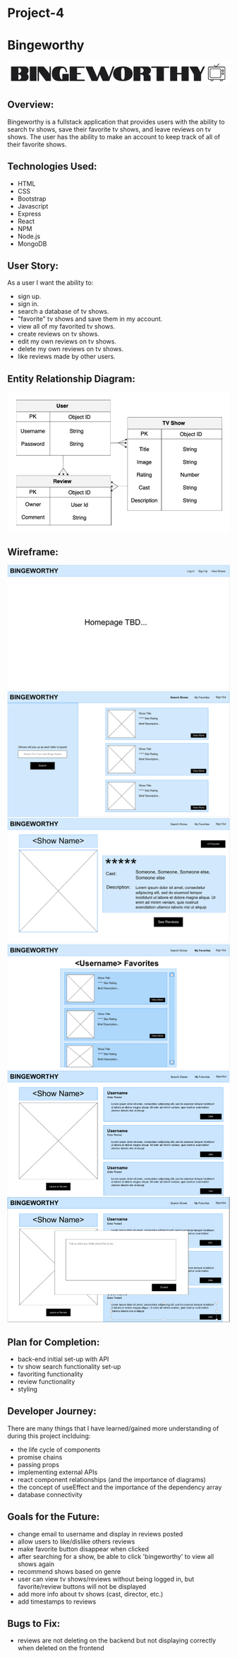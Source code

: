 # Project-4
# Bingeworthy
![title](./images/Bingeworthy.png)

## Overview:

Bingeworthy is a fullstack application that provides users with the ability to search tv shows, save their favorite tv shows, and leave reviews on tv shows. The user has the ability to make an account to keep track of all of their favorite shows.

## Technologies Used:

- HTML
- CSS
- Bootstrap
- Javascript
- Express 
- React
- NPM
- Node.js
- MongoDB 

## User Story:

As a user I want the ability to:
- sign up.
- sign in. 
- search a database of tv shows.
- "favorite" tv shows and save them in my account.
- view all of my favorited tv shows. 
- create reviews on tv shows. 
- edit my own reviews on tv shows. 
- delete my own reviews on tv shows. 
- like reviews made by other users.


## Entity Relationship Diagram:


![erd](./images/erd.png)


## Wireframe:


![home-page](./images/homepage.png)
![search](./images/search.png)
![show-page](./images/show-page.png)
![favorites](./images/favorites.png)
![reviews](./images/reviews.png)
![review-create](./images/review-create.png)

## Plan for Completion:

- back-end initial set-up with API
- tv show search functionality set-up
- favoriting functionality
- review functionality
- styling

## Developer Journey:
There are many things that I have learned/gained more understanding of during this project inclduing:
- the life cycle of components
- promise chains
- passing props
- implementing external APIs
- react component relationships (and the importance of diagrams)
- the concept of useEffect and the importance of the dependency array
- database connectivity


## Goals for the Future:
- change email to username and display in reviews posted
- allow users to like/dislike others reviews
- make favorite button disappear when clicked
- after searching for a show, be able to click 'bingeworthy' to view all shows again
- recommend shows based on genre
- user can view tv shows/reviews without being logged in, but favorite/review buttons will not be displayed
- add more info about tv shows (cast, director, etc.)
- add timestamps to reviews

## Bugs to Fix:
- reviews are not deleting on the backend but not displaying correctly when deleted on the frontend
